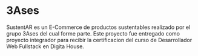 # 3Ases

SustentAR es un E-Commerce de productos sustentables realizado por el grupo 3Ases del cual forme parte. Este proyecto fue entregado como proyecto integrador para recibir la certificacion del curso de Desarrollador Web Fullstack en Digita House. 

